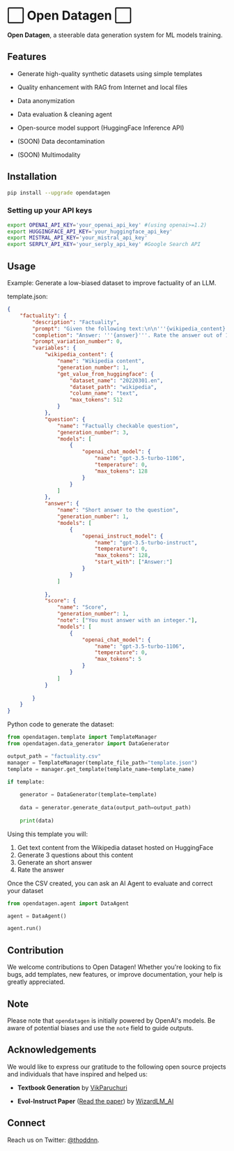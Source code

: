 # ⬜️ Open Datagen ⬜️

**Open Datagen**, a steerable data generation system for ML models training.

## Features

- Generate high-quality synthetic datasets using simple templates

- Quality enhancement with RAG from Internet and local files

- Data anonymization

- Data evaluation & cleaning agent

- Open-source model support (HuggingFace Inference API)

- (SOON) Data decontamination

- (SOON) Multimodality

## Installation

```bash
pip install --upgrade opendatagen
```

### Setting up your API keys

```bash
export OPENAI_API_KEY='your_openai_api_key' #(using openai>=1.2)
export HUGGINGFACE_API_KEY='your_huggingface_api_key'
export MISTRAL_API_KEY='your_mistral_api_key'
export SERPLY_API_KEY='your_serply_api_key' #Google Search API 
```

## Usage

Example: Generate a low-biased dataset to improve factuality of an LLM.

template.json:
```json
{
    "factuality": {
        "description": "Factuality",
        "prompt": "Given the following text:\n\n'''{wikipedia_content}'''\n\nAnswer to this factually checkable question:\n'''{question}'''.",
        "completion": "Answer: '''{answer}'''. Rate the answer out of 10: {score}",
        "prompt_variation_number": 0,
        "variables": {
            "wikipedia_content": {
                "name": "Wikipedia content",
                "generation_number": 1,
                "get_value_from_huggingface": {
                    "dataset_name": "20220301.en",
                    "dataset_path": "wikipedia",
                    "column_name": "text",
                    "max_tokens": 512
                }
            },
            "question": {
                "name": "Factually checkable question",
                "generation_number": 3,
                "models": [
                    {
                        "openai_chat_model": {
                            "name": "gpt-3.5-turbo-1106",
                            "temperature": 0,
                            "max_tokens": 128
                        }
                    }
                ]
            }, 
            "answer": {
                "name": "Short answer to the question",
                "generation_number": 1,
                "models": [
                    {
                        "openai_instruct_model": {
                            "name": "gpt-3.5-turbo-instruct",
                            "temperature": 0,
                            "max_tokens": 128,
                            "start_with": ["Answer:"]
                        }
                    }
                ]
            
            },
            "score": {
                "name": "Score",
                "generation_number": 1,
                "note": ["You must answer with an integer."],
                "models": [
                    {
                        "openai_chat_model": {
                            "name": "gpt-3.5-turbo-1106",
                            "temperature": 0,
                            "max_tokens": 5
                        }
                    }
                ]
            }
            
        }
    }
}
```

Python code to generate the dataset:
```python
from opendatagen.template import TemplateManager
from opendatagen.data_generator import DataGenerator

output_path = "factuality.csv"
manager = TemplateManager(template_file_path="template.json")
template = manager.get_template(template_name=template_name)

if template:
    
    generator = DataGenerator(template=template)
    
    data = generator.generate_data(output_path=output_path)
    
    print(data)
```

Using this template you will: 
1) Get text content from the Wikipedia dataset hosted on HuggingFace
2) Generate 3 questions about this content
3) Generate an short answer 
4) Rate the answer

Once the CSV created, you can ask an AI Agent to evaluate and correct your dataset

```python
from opendatagen.agent import DataAgent

agent = DataAgent()

agent.run()
```

## Contribution

We welcome contributions to Open Datagen! Whether you're looking to fix bugs, add templates, new features, or improve documentation, your help is greatly appreciated.

## Note

Please note that `opendatagen` is initially powered by OpenAI's models. Be aware of potential biases and use the `note` field to guide outputs.

## Acknowledgements

We would like to express our gratitude to the following open source projects and individuals that have inspired and helped us:

- **Textbook Generation** by [VikParuchuri](https://github.com/VikParuchuri/textbook_quality)

- **Evol-Instruct Paper** ([Read the paper](https://arxiv.org/abs/2306.08568)) by [WizardLM_AI](https://twitter.com/WizardLM_AI)

## Connect

Reach us on Twitter: [@thoddnn](https://twitter.com/thoddnn).
